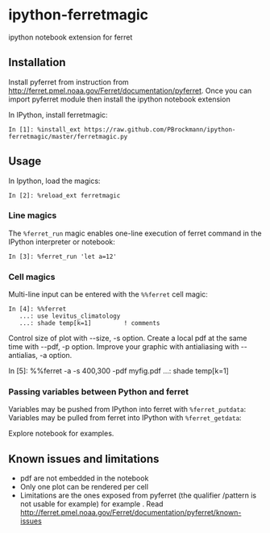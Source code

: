 ipython-ferretmagic
===================

ipython notebook extension for ferret

## Installation

Install pyferret from instruction from http://ferret.pmel.noaa.gov/Ferret/documentation/pyferret.
Once you can import pyferret module then install the ipython notebook extension 

In IPython, install ferretmagic:

    In [1]: %install_ext https://raw.github.com/PBrockmann/ipython-ferretmagic/master/ferretmagic.py
    
## Usage

In Ipython, load the magics:

    In [2]: %reload_ext ferretmagic
   
### Line magics

The `%ferret_run` magic enables one-line execution of ferret command in the IPython interpreter or notebook:

```
In [3]: %ferret_run 'let a=12'
```

### Cell magics

Multi-line input can be entered with the `%%ferret` cell magic:

```
In [4]: %%ferret
   ...: use levitus_climatology
   ...: shade temp[k=1]			! comments
```

Control size of plot with --size, -s option.
Create a local pdf at the same time with --pdf, -p option.
Improve your graphic with antialiasing with --antialias, -a option.

In [5]: %%ferret -a -s 400,300 -pdf myfig.pdf
   ...: shade temp[k=1]			

### Passing variables between Python and ferret 

Variables may be pushed from IPython into ferret with `%ferret_putdata`:
Variables may be pulled from ferret into IPython with `%ferret_getdata`:

Explore notebook for examples.

## Known issues and limitations

* pdf are not embedded in the notebook
* Only one plot can be rendered per cell
* Limitations are the ones exposed from pyferret (the qualifier /pattern is not usable for example) for example . Read http://ferret.pmel.noaa.gov/Ferret/documentation/pyferret/known-issues


